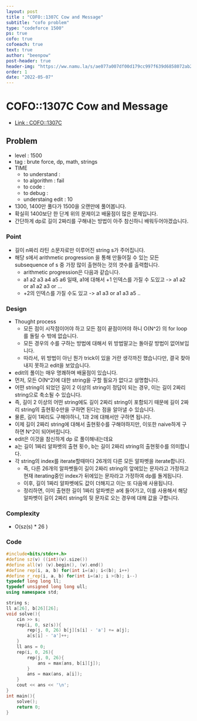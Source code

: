 ```yaml
---
layout: post
title : "COFO::1307C Cow and Message"
subtitle: "cofo problem"
type: "codeforce 1500"
ps: true
cofo: true
cofoeach: true
text: true
author: "beenpow"
post-header: true
header-img: "https://ww.namu.la/s/ae077a007df00d179cc997f639d6858072ab2d437a19176874582c71a01230623693a7cc85641be4cdbbaa63368fd5bd53ffa62568d516ad558e27b064ccd924c80eee6c442b37e8c3782397f0100169"
order: 1
date: "2022-05-07"
---
```

# COFO::1307C Cow and Message
- [Link : COFO::1307C](https://codeforces.com/problemset/problem/1307/C)


## Problem 

- level : 1500
- tag : brute force, dp, math, strings
- TIME
  - to understand    : 
  - to algorithm     : fail
  - to code          :
  - to debug         :
  - understaing edit : 10
- 1300, 1400만 풀다가 1500을 오랜만에 풀어봅니다.
- 확실히 1400보단 한 단계 위의 문제이고 배울점이 많은 문제입니다.
- 간단하게 dp로 길이 2짜리를 구해내는 방법이 아주 참신하니 배워두어야겠습니다.

### Point
- 길이 n짜리 라틴 소문자로만 이루어진 string s가 주어집니다.
- 해당 s에서 arithmetic progression 을 통해 만들어질 수 있는 모든 subsequence of s 중 가장 많이 출현하는 것의 갯수를 출력합니다.
  - arithmetic progression은 다음과 같습니다.
  - a1 a2 a3 a4 a5 a6 일때, a1에 대해서 +1 인덱스를 가질 수 도있고 -> a1 a2 or a1 a2 a3 or ...
  - +2의 인덱스를 가질 수도 있고 -> a1 a3 or a1 a3 a5 ..


### Design
- Thought process
  - 모든 점이 시작점이어야 하고 모든 점이 끝점이어야 하니 O(N^2) 의 for loop를 돌릴 수 밖에 없습니다.
  - 모든 경우의 수를 구하는 방법에 대해서 위 방법말고는 돌아갈 방법이 없어보입니다.
  - 따라서, 위 방법이 아닌 뭔가 trick이 있을 거란 생각까진 했습니다만, 결국 찾아내지 못하고 edit을 보았습니다.
- edit의 풀이는 매우 명쾌하며 배울점이 있습니다.
- 먼저, 모든 O(N^2)에 대한 string을 구할 필요가 없다고 설명합니다.
- 어떤 string이 되었던 길이 2 이상의 string이 정답이 되는 경우, 이는 길이 2짜리 string으로 축소될 수 있습니다.
- 즉, 길이 2 이상의 어떤 string에도 길이 2짜리 string이 포함되기 때문에 길이 2짜리 string의 출현횟수만을 구하면 된다는 점을 알아낼 수 있습니다.
- 물론, 길이 1짜리도 구해야하니, 1과 2에 대해서만 구하면 됩니다.
- 이제 길이 2짜리 string에 대해서 출현횟수를 구해야하지만, 이또한 naive하게 구하면 N^2이 되어버립니다.
- edit은 이것을 참신하게 dp 로 풀이해내는데요
- a는 길이 1짜리 알파벳의 출현 횟수, b는 길이 2짜리 string의 출현횟수를 의미합니다.
- 각 string의 index를 iterate할때마다 26개의 다른 모든 알파벳을 iterate합니다.
  - 즉, 다른 26개의 알파벳들이 길이 2짜리 string의 앞에있는 문자라고 가정하고 현재 iterating중인 index가 뒤에있는 문자라고 가정하여 dp를 돌게됩니다.
  - 이후, 길이 1짜리 알파벳에도 값이 더해지고 이는 또 다음에 사용됩니다.
  - 정리하면, 이미 출현한 길이 1짜리 알파벳은 a에 들어가고, 이를 사용해서 해당 알파벳이 길이 2짜리 string의 뒷 문자로 오는 경우에 대해 값을 구합니다.


### Complexity
- O(sz(s) * 26 )

### Code

```cpp
#include<bits/stdc++.h>
#define sz(v) ((int)(v).size())
#define all(v) (v).begin(), (v).end()
#define rep(i, a, b) for(int i=(a); i<(b); i++)
#define r_rep(i, a, b) for(int i=(a); i >(b); i--)
typedef long long ll;
typedef unsigned long long ull;
using namespace std;

string s;
ll a[26], b[26][26];
void solve(){
    cin >> s;
    rep(i, 0, sz(s)){
        rep(j, 0, 26) b[j][s[i] - 'a'] += a[j];
        a[s[i] - 'a']++;
    }
    ll ans = 0;
    rep(i, 0, 26){
        rep(j, 0, 26){
            ans = max(ans, b[i][j]);
        }
        ans = max(ans, a[i]);
    }
    cout << ans << '\n';
}
int main(){
    solve();
    return 0;
}

```
